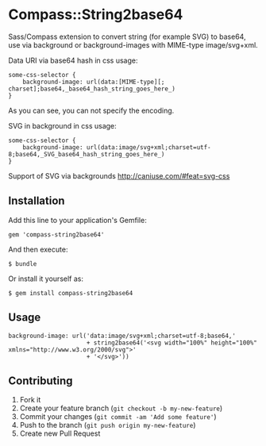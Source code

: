 # Compass::String2base64

Sass/Compass extension to convert string (for example SVG) to base64, use via background or background-images with MIME-type image/svg+xml.

Data URI via base64 hash in css usage:
```
some-css-selector {
    background-image: url(data:[MIME-type][; charset];base64,_base64_hash_string_goes_here_)
}
```
As you can see, you can not specify the encoding.

SVG in background in css usage:
```
some-css-selector {
    background-image: url(data:image/svg+xml;charset=utf-8;base64,_SVG_base64_hash_string_goes_here_)
}
```
Support of SVG via backgrounds http://caniuse.com/#feat=svg-css


## Installation

Add this line to your application's Gemfile:

    gem 'compass-string2base64'

And then execute:

    $ bundle

Or install it yourself as:

    $ gem install compass-string2base64

## Usage

```
background-image: url('data:image/svg+xml;charset=utf-8;base64,'
                      + string2base64('<svg width="100%" height="100%" xmlns="http://www.w3.org/2000/svg">'
                      + '</svg>'))
```

## Contributing

1. Fork it
2. Create your feature branch (`git checkout -b my-new-feature`)
3. Commit your changes (`git commit -am 'Add some feature'`)
4. Push to the branch (`git push origin my-new-feature`)
5. Create new Pull Request
